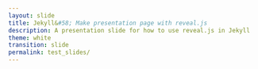 ```yaml
---
layout: slide
title: Jekyll&#58; Make presentation page with reveal.js
description: A presentation slide for how to use reveal.js in Jekyll
theme: white
transition: slide
permalink: test_slides/
---
```

<section data-markdown data-separator="^\n---\n$" data-separator-vertical="^\n--\n$">
    <script type="text/template">
        ## Demo 2
        Slide 1.1

        --

        ## Demo 2
        Slide 1.2

        ---

        ## Demo 2
        Slide 2
        
        ---
        
        ### slide 4
    </script>
</section>